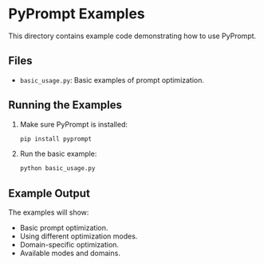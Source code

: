 # PyPrompt Examples

This directory contains example code demonstrating how to use PyPrompt.

## Files

- `basic_usage.py`: Basic examples of prompt optimization.

## Running the Examples

1. Make sure PyPrompt is installed:

   ```bash
   pip install pyprompt
   ```

2. Run the basic example:
   ```bash
   python basic_usage.py
   ```

## Example Output

The examples will show:

- Basic prompt optimization.
- Using different optimization modes.
- Domain-specific optimization.
- Available modes and domains.

